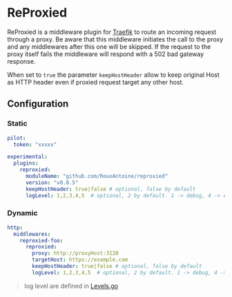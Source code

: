 # ReProxied

ReProxied is a middleware plugin for [Traefik](https://github.com/traefik/traefik) to route an incoming request through a proxy.
Be aware that this middleware initiates the call to the proxy and any middlewares after this one will be skipped. If the request to the proxy itself fails the middleware will respond with a 502 bad gateway response.

When set to `true` the parameter `keepHostHeader` allow to keep original Host as HTTP header even if proxied request target any other host.

## Configuration

### Static

```yaml
pilot:
  token: "xxxxx"

experimental:
  plugins:
    reproxied:
      moduleName: "github.com/RouxAntoine/reproxied"
      version: "v0.0.5"
      keepHostHeader: true|false # optional, false by default
      logLevel: 1,2,3,4,5  # optional, 2 by default. 1 -> debug, 4 -> error, 5 -> off
```

### Dynamic

```yaml
http:
  middlewares:
    reproxied-foo:
      reproxied:
        proxy: http://proxyHost:3128
        targetHost: https://example.com
        keepHostHeader: true|false # optional, false by default
        logLevel: 1,2,3,4,5  # optional, 2 by default. 1 -> debug, 4 -> error, 5 -> off
```

> log level are defined in [Levels.go](./internal/logging/Levels.go)
